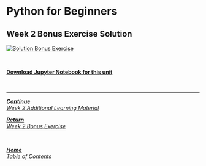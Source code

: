 # Python for Beginners

## Week 2 Bonus Exercise Solution

[![Solution Bonus Exercise](https://img.youtube.com/vi/CP3yoXNej1s/hqdefault.jpg)](https://youtu.be/CP3yoXNej1s)

<br>

[**Download Jupyter Notebook for this unit**](https://open.sap.com/go/link?url=https%3A%2F%2Fopensap-public.s3.openhpicloud.de%2Fcourses%2F2qRB6Gz3FcfD2OBbnSCf8m%2Frtfiles%2F56fPIeiesYeipuliPR7Js8%2FopenSAP_python1_Week_2_bonus_solution.ipynb&checksum=9a6392e&tracking_type=rich_text_item_link&tracking_id=e686a574-4d2d-4764-b7ae-42fa2cee7cb8&tracking_course_id=4ff355ea-207c-4293-ab59-84c3d557f2d2)

<br>

---

[***Continue*** <br> *Week 2 Additional Learning Material*](week2_additional_material.md)

[***Return*** <br> *Week 2 Bonus Exercise*](week2_bonus_exercise.md)

<br>

[***Home*** <br>*Table of Contents*](home.md)